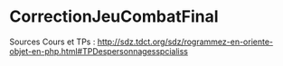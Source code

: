 # CorrectionJeuCombatFinal

Sources Cours et TPs : http://sdz.tdct.org/sdz/rogrammez-en-oriente-objet-en-php.html#TPDespersonnagesspcialiss
